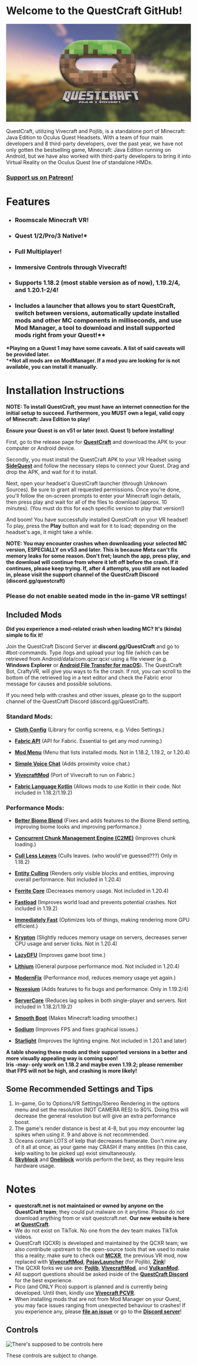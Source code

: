 # Welcome to the QuestCraft GitHub!
![QC](/QCSimple3.jpg)

QuestCraft, utilizing Vivecraft and Pojlib, is a standalone port of Minecraft: Java Edition to Oculus Quest Headsets. With a team of four main developers and 8 third-party developers, over the past year, we have not only gotten the bestselling game, Minecraft: Java Edition running on Android, but we have also worked with third-party developers to bring it into Virtual Reality on the Oculus Quest line of standalone HMDs.

### **[Support us on Patreon!](https://patreon.com/QuestCraftXR)**

# Features
- ### **Roomscale Minecraft VR!** 
- ### **Quest 1/2/Pro/3 Native!\***
- ### **Full Multiplayer!**                                                                    
- ### **Immersive Controls through Vivecraft!**                                                                                                   
- ### **Supports 1.18.2 (most stable version as of now), 1.19.2/4, and 1.20.1-2/4!**                                                                                                                                 
- ### **Includes a launcher that allows you to start QuestCraft, switch between versions, automatically update installed mods and other MC components in milliseconds, and use Mod Manager, a tool to download and install supported mods right from your Quest!\****                                                                      

**\*Playing on a Quest 1 may have some caveats. A list of said caveats will be provided later.**                                                                                                           
***\*Not all mods are on ModManager. If a mod you are looking for is not available, you can install it manually.** 

# Installation Instructions

**NOTE: To install QuestCraft, you must have an internet connection for the initial setup to succeed. Furthermore, you MUST own a legal, valid copy of Minecraft: Java Edition to play!**

**Ensure your Quest is on v51 or later (excl. Quest 1) before installing!**

First, go to the release page for **[QuestCraft](https://github.com/QuestCraftPlusPlus/QuestCraft/releases/latest)** and download the APK to your computer or Android device.

Secondly, you must install the QuestCraft APK to your VR Headset using **[SideQuest](https://sidequestvr.com/setup-howto)** and follow the necessary steps to connect your Quest. Drag and drop the APK, and wait for it to install.

Next, open your headset's QuestCraft launcher (through Unknown Sources). Be sure to grant all requested permissions. Once you're done, you'll follow the on-screen prompts to enter your Minecraft login details, then press play and wait for all of the files to download (approx. 10 minutes).  (You must do this for each specific version to play that version!)

And boom! You have successfully installed QuestCraft on your VR headset! To play, press the **Play** button and wait for it to load; depending on the headset's age, it might take a while.

**NOTE: You may encounter crashes when downloading your selected MC version, ESPECIALLY on v53 and later. This is because Meta can't fix memory leaks for some reason. Don't fret; launch the app, press play, and the download will continue from where it left off before the crash. If it continues, please keep trying. If, after 4 attempts, you still are not loaded in, please visit the support channel of the QuestCraft Discord (discord.gg/questcraft)**

### Please do not enable seated mode in the in-game VR settings!

## Included Mods 

**Did you experience a mod-related crash when loading MC? It's (kinda) simple to fix it!**
                                                                                                                                                                                                                                                                                  
Join the QuestCraft Discord Server at **discord.gg/QuestCraft** and go to #bot-commands. Type /logs and upload your log file (which can be retrieved from Android/data/com.qcxr.qcxr using a file viewer (e.g. **Windows Explorer** or **[Android File Transfer for macOS](https://www.android.com/filetransfer/)**). The QuestCraft Bot, CraftyVR, will give you ways to fix the crash. If not, you can scroll to the bottom of the retrieved log in a text editor and check the Fabric error message for causes and possible solutions. 


If you need help with crashes and other issues, please go to the support channel of the QuestCraft Discord (discord.gg/QuestCraft). 

### Standard Mods:

- **[Cloth Config](https://modrinth.com/mod/cloth-config)** (Library for config screens, e.g. Video Settings.)

- **[Fabric API](https://modrinth.com/mod/fabric-api)** (API for Fabric. Essential to get any mod running.)

- **[Mod Menu](https://modrinth.com/mod/modmenu)** (Menu that lists installed mods. Not in 1.18.2, 1.19.2, or 1.20.4)

- **[Simple Voice Chat](https://modrinth.com/plugin/simple-voice-chat)** (Adds proximity voice chat.)

- **[VivecraftMod](https://github.com/ferriarnus/VivecraftMod)** (Port of Vivecraft to run on Fabric.)

- **[Fabric Language Kotlin](https://modrinth.com/mod/fabric-language-kotlin)** (Allows mods to use Kotlin in their code. Not included in 1.18.2/1.19.2)

### Performance Mods: 

- **[Better Biome Blend](https://modrinth.com/mod/better-biome-blend)** (Fixes and adds features to the Biome Blend setting, improving biome looks and improving performance.)                                                                                                                    

- **[Concurrent Chunk Management Engine (C2ME)](https://modrinth.com/mod/c2me-fabric)** (Improves chunk loading.)

- **[Cull Less Leaves](https://modrinth.com/mod/cull-less-leaves/version/1.2.0)** (Culls leaves. (who would've guessed???) Only in 1.18.2)
                                                                                                                                                  
- **[Entity Culling](https://modrinth.com/mod/entityculling)** (Renders only visible blocks and entities, improving overall performance. Not included in 1.20.4)

- **[Ferrite Core](https://modrinth.com/mod/ferrite-core)** (Decreases memory usage. Not included in 1.20.4)

- **[Fastload](https://modrinth.com/mod/fastload)** (Improves world load and prevents potential crashes. Not included in 1.19.2)

- **[Immediately Fast](https://modrinth.com/mod/immediatelyfast)** (Optimizes lots of things, making rendering more GPU efficient.)

- **[Krypton](https://modrinth.com/mod/krypton)** (Slightly reduces memory usage on servers, decreases server CPU usage and server ticks. Not in 1.20.4)

- **[LazyDFU](https://modrinth.com/mod/lazydfu)** (Improves game boot time.)

- **[Lithium](https://modrinth.com/mod/lithium)** (General purpose performance mod. Not included in 1.20.4)

- **[ModernFix](https://modrinth.com/mod/modernfix)** (Performance mod, reduces memory usage yet again.)

- **[Noxesium](https://modrinth.com/mod/noxesium)** (Adds features to fix bugs and performance. Only in 1.19.2/4)

- **[ServerCore](https://modrinth.com/mod/servercore)** (Reduces lag spikes in both single-player and servers. Not included in 1.18.2/1.19.2) 

- **[Smooth Boot](https://modrinth.com/mod/smoothboot-fabric)** (Makes Minecraft loading smoother.)

- **[Sodium](https://modrinth.com/mod/sodium)** (Improves FPS and fixes graphical issues.)

- **[Starlight](https://modrinth.com/mod/starlight)** (Improves the lighting engine. Not included in 1.20.1 and later)

**A table showing these mods and their supported versions in a better and more visually appealing way is coming soon!**\
**Iris -may- only work on 1.18.2 and maybe even 1.19.2; please remember that FPS will not be high, and crashing is more likely!** <br>

## Some Recommended Settings and Tips
1. In-game, Go to Options/VR Settings/Stereo Rendering in the options menu and set the resolution (NOT CAMERA RES) to 80%. Doing this will decrease the general resolution but will give an extra performance boost.
2. The game's render distance is best at 4-8, but you *may* encounter lag spikes when using it. 9 and above is not recommended.
3. Oceans contain LOTS of kelp that decreases framerate. Don't mine any of it all at once, as your game may CRASH if many entities (in this case, kelp waiting to be picked up) exist simultaneously.
4. **[Skyblock](https://minecraft.wiki/w/Tutorials/Skyblock)** and **[Oneblock](https://www.curseforge.com/minecraft/worlds/oneblock)** worlds perform the best, as they require less hardware usage.

# Notes
- **questcraft.net is not maintained or owned by anyone on the QuestCraft team**; they could put malware on it anytime. Please do not download anything from or visit questcraft.net. **Our new website is here at [QuestCraft](https://questcraft.org/)**. 
- We do not exist on TikTok. No one from the dev team makes TikTok videos.
- QuestCraft (QCXR) is developed and maintained by the QCXR team; we also contribute upstream to the open-source tools that we used to make this a reality; make sure to check out **[MCXR](https://github.com/mcxr-org/MCXR)**, the previous VR mod, now replaced with **[VivecraftMod](https://github.com/ferriarnus/VivecraftMod)**, **[PojavLauncher](https://github.com/PojavLauncherTeam/PojavLauncher)** (for Pojlib), **[Zink](https://docs.mesa3d.org/drivers/zink.html)**!
- The QCXR forks we use are: **[Pojlib](https://github.com/questcraftplusplus/pojlib)**, **[VivecraftMod](https://github.com/questcraftplusplus/vivecraftmod)**, and **[VulkanMod](https://github.com/QuestCraftPlusPlus/VulkanMod).** 
- All support questions should be asked inside of the **[QuestCraft Discord](discord.gg/questcraft)** for the best experience.
- Pico (and ONLY Pico) support is planned and is currently being developed. Until then, kindly use **[Vivecraft PCVR](https://www.vivecraft.org/)**.
- When installing mods that are not from Mod Manager on your Quest, you may face issues ranging from unexpected behaviour to crashes! If you experience any, please **[file an issue](https://github.com/QuestCraftPlusPlus/QuestCraft/issues/new/choose)** or go to the **[Discord server](https://discord.gg/questcraft/)**!

## Controls

![There's supposed to be controls here](/Control.png)

These controls are subject to change.
